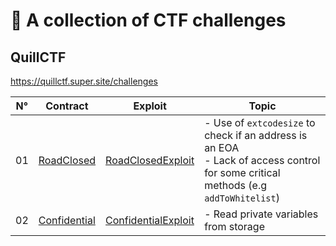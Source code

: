 # 🔐 A collection of CTF challenges

## QuillCTF

https://quillctf.super.site/challenges

| N° | Contract                                      | Exploit                                                        | Topic                                                                                                                                |
|----|-----------------------------------------------|----------------------------------------------------------------|--------------------------------------------------------------------------------------------------------------------------------------|
| 01 | [RoadClosed](src/QuillCTF/RoadClosed.sol)     | [RoadClosedExploit](test/QuillCTF/RoadClosedExploit.t.sol)     | - Use of `extcodesize` to check if an address is an EOA<br>- Lack of access control for some critical methods (e.g `addToWhitelist`) |
| 02 | [Confidential](src/QuillCTF/Confidential.sol) | [ConfidentialExploit](test/QuillCTF/ConfidentialExploit.t.sol) | - Read private variables from storage                                                                                                |
